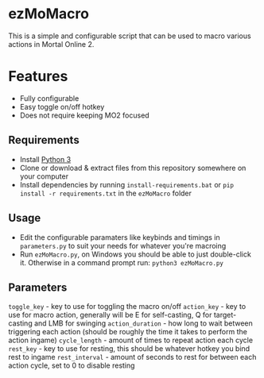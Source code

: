 # ezMoMacro
This is a simple and configurable script that can be used to macro various actions in Mortal Online 2.

# Features
  - Fully configurable
  - Easy toggle on/off hotkey
  - Does not require keeping MO2 focused

## Requirements
  - Install [Python 3](https://www.python.org/downloads/windows/)
  - Clone or download & extract files from this repository somewhere on your computer
  - Install dependencies by running `install-requirements.bat` or `pip install -r requirements.txt` in the `ezMoMacro` folder

## Usage
 - Edit the configurable paramaters like keybinds and timings in `parameters.py` to suit your needs for whatever you're macroing
 - Run `ezMoMacro.py`, on Windows you should be able to just double-click it. Otherwise in a command prompt run: `python3 ezMoMacro.py`

## Parameters
`toggle_key` - key to use for toggling the macro on/off
`action_key` - key to use for macro action, generally will be E for self-casting, Q for target-casting and LMB for swinging
`action_duration` - how long to wait between triggering each action (should be roughly the time it takes to perform the action ingame)
`cycle_length` - amount of times to repeat action each cycle
`rest_key` - key to use for resting, this should be whatever hotkey you bind rest to ingame
`rest_interval` - amount of seconds to rest for between each action cycle, set to 0 to disable resting